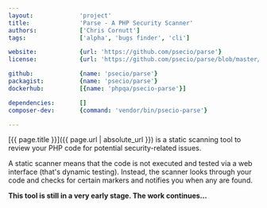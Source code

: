 ```yaml
---
layout:             'project'
title:              'Parse - A PHP Security Scanner'
authors:            ['Chris Cornutt']    
tags:               ['alpha', 'bugs finder', 'cli'] 

website:            {url: 'https://github.com/psecio/parse'}
license:            {url: 'https://github.com/psecio/parse/blob/master/README.md', label: 'MIT license'}

github:             {name: 'psecio/parse'}
packagist:          {name: 'psecio/parse'}          
dockerhub:          [{name: 'phpqa/psecio-parse'}]     

dependencies:       []
composer-dev:       {command: 'vendor/bin/psecio-parse'} 

---
```


[{{ page.title }}]({{ page.url | absolute_url }}) is a static scanning tool to review your PHP code for potential security-related issues.
 
<!--more--> 

A static scanner means that the code is not executed and tested via a web interface (that's dynamic testing).
Instead, the scanner looks through your code and checks for certain markers and notifies you when any are found.

**This tool is still in a very early stage. The work continues...**
